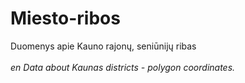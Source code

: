 # Miesto-ribos
Duomenys apie Kauno rajonų, seniūnijų ribas
<br><br>
<em>en<em>
Data about Kaunas districts - polygon coordinates.
